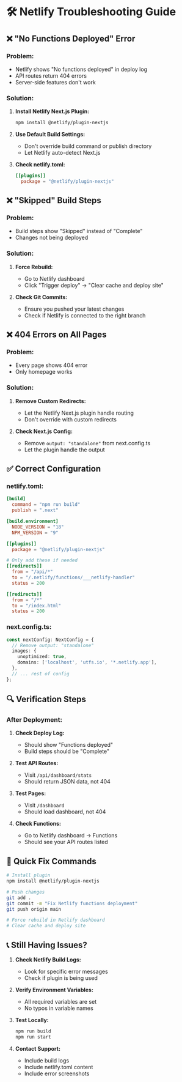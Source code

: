 # 🛠️ Netlify Troubleshooting Guide

## ❌ **"No Functions Deployed" Error**

### **Problem:**
- Netlify shows "No functions deployed" in deploy log
- API routes return 404 errors
- Server-side features don't work

### **Solution:**
1. **Install Netlify Next.js Plugin:**
   ```bash
   npm install @netlify/plugin-nextjs
   ```

2. **Use Default Build Settings:**
   - Don't override build command or publish directory
   - Let Netlify auto-detect Next.js

3. **Check netlify.toml:**
   ```toml
   [[plugins]]
     package = "@netlify/plugin-nextjs"
   ```

## ❌ **"Skipped" Build Steps**

### **Problem:**
- Build steps show "Skipped" instead of "Complete"
- Changes not being deployed

### **Solution:**
1. **Force Rebuild:**
   - Go to Netlify dashboard
   - Click "Trigger deploy" → "Clear cache and deploy site"

2. **Check Git Commits:**
   - Ensure you pushed your latest changes
   - Check if Netlify is connected to the right branch

## ❌ **404 Errors on All Pages**

### **Problem:**
- Every page shows 404 error
- Only homepage works

### **Solution:**
1. **Remove Custom Redirects:**
   - Let the Netlify Next.js plugin handle routing
   - Don't override with custom redirects

2. **Check Next.js Config:**
   - Remove `output: "standalone"` from next.config.ts
   - Let the plugin handle the output

## ✅ **Correct Configuration**

### **netlify.toml:**
```toml
[build]
  command = "npm run build"
  publish = ".next"

[build.environment]
  NODE_VERSION = "18"
  NPM_VERSION = "9"

[[plugins]]
  package = "@netlify/plugin-nextjs"

# Only add these if needed
[[redirects]]
  from = "/api/*"
  to = "/.netlify/functions/___netlify-handler"
  status = 200

[[redirects]]
  from = "/*"
  to = "/index.html"
  status = 200
```

### **next.config.ts:**
```typescript
const nextConfig: NextConfig = {
  // Remove output: "standalone"
  images: {
    unoptimized: true,
    domains: ['localhost', 'utfs.io', '*.netlify.app'],
  },
  // ... rest of config
};
```

## 🔍 **Verification Steps**

### **After Deployment:**
1. **Check Deploy Log:**
   - Should show "Functions deployed"
   - Build steps should be "Complete"

2. **Test API Routes:**
   - Visit `/api/dashboard/stats`
   - Should return JSON data, not 404

3. **Test Pages:**
   - Visit `/dashboard`
   - Should load dashboard, not 404

4. **Check Functions:**
   - Go to Netlify dashboard → Functions
   - Should see your API routes listed

## 🚀 **Quick Fix Commands**

```bash
# Install plugin
npm install @netlify/plugin-nextjs

# Push changes
git add .
git commit -m "Fix Netlify functions deployment"
git push origin main

# Force rebuild in Netlify dashboard
# Clear cache and deploy site
```

## 📞 **Still Having Issues?**

1. **Check Netlify Build Logs:**
   - Look for specific error messages
   - Check if plugin is being used

2. **Verify Environment Variables:**
   - All required variables are set
   - No typos in variable names

3. **Test Locally:**
   ```bash
   npm run build
   npm run start
   ```

4. **Contact Support:**
   - Include build logs
   - Include netlify.toml content
   - Include error screenshots
